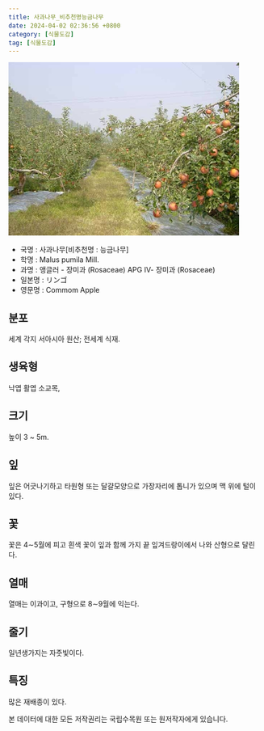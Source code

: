 ```yaml
---
title: 사과나무_비추천명능금나무
date: 2024-04-02 02:36:56 +0800
category: [식물도감]
tag: [식물도감]
---
```




![사과나무[비추천명 : 능금나무]](/assets/img/fileUpload/plants/basic/Rosaceae/Malus/12541/1_th2.JPG)
- 국명 : 사과나무[비추천명 : 능금나무]
- 학명 : Malus pumila Mill.
- 과명 : 앵글러 - 장미과 (Rosaceae) APG Ⅳ- 장미과 (Rosaceae)
- 일본명 : リンゴ
- 영문명 : Commom Apple


## 분포
세계 각지 서아시아 원산; 전세계 식재.
## 생육형
낙엽 활엽 소교목,
## 크기
높이 3 ~ 5m.
## 잎
잎은 어긋나기하고 타원형 또는 달걀모양으로 가장자리에 톱니가 있으며 맥 위에 털이 있다.
## 꽃
꽃은 4∼5월에 피고 흰색 꽃이 잎과 함께 가지 끝 잎겨드랑이에서 나와 산형으로 달린다.
## 열매
열매는 이과이고, 구형으로 8∼9월에 익는다.
## 줄기
일년생가지는 자줏빛이다. 
## 특징
많은 재배종이 있다. 






본 데이터에 대한 모든 저작권리는 국립수목원 또는 원저작자에게 있습니다.
